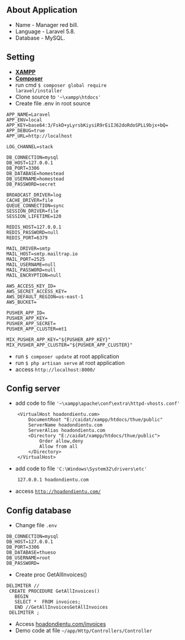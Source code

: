 ## About Application

- Name - Manager red bill.
- Language - Laravel 5.8.
- Database - MySQL.

## Setting

- **[XAMPP](https://www.apachefriends.org/download.html)**
- **[Composer](https://getcomposer.org/)**
- run cmd <code>$ composer global require laravel/installer</code>
- Clone source to <code>'~\xampp\htdocs\'</code>
- Create file .env in root source
```
APP_NAME=Laravel
APP_ENV=local
APP_KEY=base64:3/FskD+yLyrsbKiysiR9rEiIJ62doRdoSPLL9bjx+bQ=
APP_DEBUG=true
APP_URL=http://localhost

LOG_CHANNEL=stack

DB_CONNECTION=mysql
DB_HOST=127.0.0.1
DB_PORT=3306
DB_DATABASE=homestead
DB_USERNAME=homestead
DB_PASSWORD=secret

BROADCAST_DRIVER=log
CACHE_DRIVER=file
QUEUE_CONNECTION=sync
SESSION_DRIVER=file
SESSION_LIFETIME=120

REDIS_HOST=127.0.0.1
REDIS_PASSWORD=null
REDIS_PORT=6379

MAIL_DRIVER=smtp
MAIL_HOST=smtp.mailtrap.io
MAIL_PORT=2525
MAIL_USERNAME=null
MAIL_PASSWORD=null
MAIL_ENCRYPTION=null

AWS_ACCESS_KEY_ID=
AWS_SECRET_ACCESS_KEY=
AWS_DEFAULT_REGION=us-east-1
AWS_BUCKET=

PUSHER_APP_ID=
PUSHER_APP_KEY=
PUSHER_APP_SECRET=
PUSHER_APP_CLUSTER=mt1

MIX_PUSHER_APP_KEY="${PUSHER_APP_KEY}"
MIX_PUSHER_APP_CLUSTER="${PUSHER_APP_CLUSTER}"
```
- run <code>$ composer update</code> at root application
- run <code>$ php artisan serve</code> at root application
- access <code>http://localhost:8000/</code>

## Config server
- add code to file <code>'~\xampp\apache\conf\extra\httpd-vhosts.conf'</code>   
```
    <VirtualHost hoadondientu.com>
        DocumentRoot "E:/caidat/xampp/htdocs/thue/public"
        ServerName hoadondientu.com
        ServerAlias hoadondientu.com
        <Directory "E:/caidat/xampp/htdocs/thue/public">
            Order allow,deny
            Allow from all
        </Directory>
    </VirtualHost>
```
 - add code to file <code>'C:\Windows\System32\drivers\etc'</code>
```
    127.0.0.1 hoadondientu.com
```
 - access <code>http://hoadondientu.com/</code>
 ## Config database
 - Change file <code>.env</code> 
 ```
 DB_CONNECTION=mysql
 DB_HOST=127.0.0.1
 DB_PORT=3306
 DB_DATABASE=thueso
 DB_USERNAME=root
 DB_PASSWORD=
 ```
 - Create proc GetAllInvoices()
```
DELIMITER //
 CREATE PROCEDURE GetAllInvoices()
   BEGIN
   SELECT *  FROM invoices;
   END //GetAllInvoicesGetAllInvoices
 DELIMITER ;
```
 - Access [hoadondientu.com/invoices](http://hoadondientu.com/invoices)
 - Demo code at file <code>~/app/Http/Controllers/Controller</code>
 
